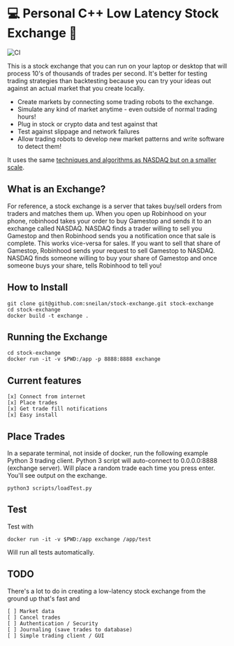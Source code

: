 # 💻 Personal C++ Low Latency Stock Exchange 🤑

![CI](https://github.com/sneilan/stock-exchange/actions/workflows/tests.yml/badge.svg)

This is a stock exchange that you can run on your laptop or desktop that will process 10's of thousands of trades per second.
It's better for testing trading strategies than backtesting because you can try your ideas out against an actual market that you create locally.
* Create markets by connecting some trading robots to the exchange.
* Simulate any kind of market anytime - even outside of normal trading hours!
* Plug in stock or crypto data and test against that
* Test against slippage and network failures
* Allow trading robots to develop new market patterns and write software to detect them!

It uses the same [techniques and algorithms as NASDAQ but on a smaller scale](https://martinfowler.com/articles/lmax.html).

## What is an Exchange?

For reference, a stock exchange is a server that takes buy/sell orders from traders and matches them up. When you open up Robinhood on your phone,
robinhood takes your order to buy Gamestop and sends it to an exchange called NASDAQ. NASDAQ finds a trader willing to sell you Gamestop and then
Robinhood sends you a notification once that sale is complete. This works vice-versa for sales. If you want to sell that share of Gamestop, Robinhood
sends your request to sell Gamestop to NASDAQ. NASDAQ finds someone willing to buy your share of Gamestop and once someone buys your share, tells Robinhood
to tell you!

## How to Install
```
git clone git@github.com:sneilan/stock-exchange.git stock-exchange
cd stock-exchange
docker build -t exchange .
```

## Running the Exchange
```
cd stock-exchange
docker run -it -v $PWD:/app -p 8888:8888 exchange
```

## Current features
```
[x] Connect from internet
[x] Place trades
[x] Get trade fill notifications
[x] Easy install
```

## Place Trades
In a separate terminal, not inside of docker, run the following example Python 3 trading client.
Python 3 script will auto-connect to 0.0.0.0:8888 (exchange server).
Will place a random trade each time you press enter. You'll see output on the exchange.
```
python3 scripts/loadTest.py
```

## Test
Test with
```
docker run -it -v $PWD:/app exchange /app/test
```
Will run all tests automatically.

## TODO
There's a lot to do in creating a low-latency stock exchange from the ground up that's fast and 
```
[ ] Market data
[ ] Cancel trades
[ ] Authentication / Security
[ ] Journaling (save trades to database)
[ ] Simple trading client / GUI
```
